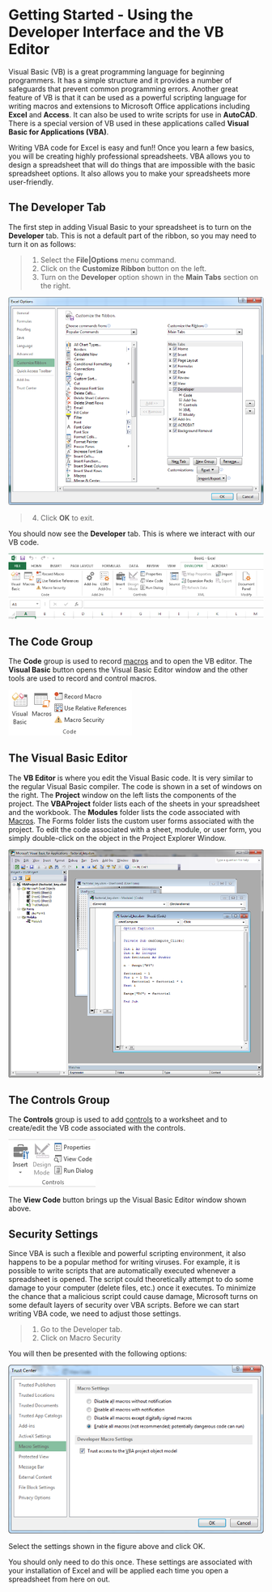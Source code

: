 # Getting Started - Using the Developer Interface and the VB Editor

Visual Basic (VB) is a great programming language for beginning programmers. It has a simple structure and it provides a number of safeguards that prevent common programming errors. Another great feature of VB is that it can be used as a powerful scripting language for writing macros and extensions to Microsoft Office applications including **Excel** and **Access**. It can also be used to write scripts for use in **AutoCAD**. There is a special version of VB used in these applications called **Visual Basic for Applications (VBA)**.

Writing VBA code for Excel is easy and fun!! Once you learn a few basics, you will be creating highly professional spreadsheets. VBA allows you to design a spreadsheet that will do things that are impossible with the basic spreadsheet options. It also allows you to make your spreadsheets more user-friendly.

## The Developer Tab

The first step in adding Visual Basic to your spreadsheet is to turn on the **Developer** tab. This is not a default part of the ribbon, so you may need to turn it on as follows:

>1. Select the **File|Options** menu command.
>2. Click on the **Customize Ribbon** button on the left.
>3. Turn on the **Developer** option shown in the **Main Tabs** section on the right.

![exceloptions.png](images/exceloptions.png)

>4. Click **OK** to exit.

You should now see the **Developer** tab. This is where we interact with our VB code.

![devtab.png](images/devtab.png)

## The Code Group

The **Code** group is used to record [macros](https://vbaprimer.readthedocs.io/en/latest/02_vba/02_macros/macros/) and to open the VB editor. The **Visual Basic** button opens the Visual Basic Editor window and the other tools are used to record and control macros.

![codegroup.png](images/codegroup.png)

## The Visual Basic Editor

The **VB Editor** is where you edit the Visual Basic code. It is very similar to the regular Visual Basic compiler. The code is shown in a set of windows on the right. The **Project** window on the left lists the components of the project. The **VBAProject** folder lists each of the sheets in your spreadsheet and the workbook. The **Modules** folder lists the code associated with [Macros](https://vbaprimer.readthedocs.io/en/latest/02_vba/02_macros/macros/). The Forms folder lists the custom user forms associated with the project. To edit the code associated with a sheet, module, or user form, you simply double-click on the object in the Project Explorer Window.

![vbeditor.png](images/vbeditor.png)

## The Controls Group

The **Controls** group is used to add [controls](https://vbaprimer.readthedocs.io/en/latest/02_vba/03_controls/controls/) to a worksheet and to create/edit the VB code associated with the controls.

![controlsgroup.png](images/controlsgroup.png)

The **View Code** button brings up the Visual Basic Editor window shown above.

## Security Settings

Since VBA is such a flexible and powerful scripting environment, it also happens to be a popular method for writing viruses. For example, it is possible to write scripts that are automatically executed whenever a spreadsheet is opened. The script could theoretically attempt to do some damage to your computer (delete files, etc.) once it executes. To minimize the chance that a malicious script could cause damage, Microsoft turns on some default layers of security over VBA scripts. Before we can start writing VBA code, we need to adjust those settings.

>1. Go to the Developer tab.
>2. Click on Macro Security

You will then be presented with the following options:

![security.png](images/security.png)

Select the settings shown in the figure above and click OK.

You should only need to do this once. These settings are associated with your installation of Excel and will be applied each time you open a spreadsheet from here on out.